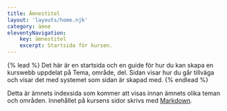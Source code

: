 ```yaml
---
title: Ämnestitel
layout: 'layouts/home.njk'
category: ämne
eleventyNavigation:
    key: ämnestitel
    excerpt: Startsida för kursen.
---
```


{% lead %}
Det här är en startsida och en guide för hur du kan skapa en kurswebb uppdelat på Tema, område, del. Sidan visar hur du går tillväga och visar det med systemet som sidan är skapad med.
{% endlead %}

Detta är ämnets indexsida som kommer att visas innan ämnets olika teman och områden.
Innehållet på kursens sidor skrivs med [Markdown](https://www.markdownguide.org/).